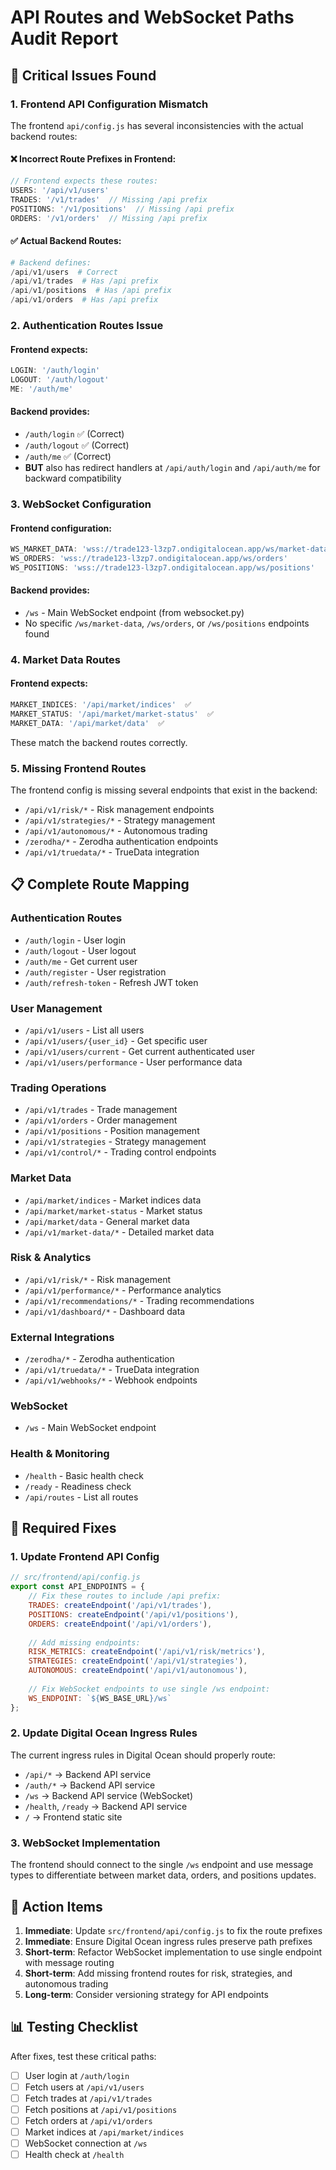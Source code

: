 # API Routes and WebSocket Paths Audit Report

## 🚨 Critical Issues Found

### 1. **Frontend API Configuration Mismatch**

The frontend `api/config.js` has several inconsistencies with the actual backend routes:

#### ❌ Incorrect Route Prefixes in Frontend:
```javascript
// Frontend expects these routes:
USERS: '/api/v1/users'
TRADES: '/v1/trades'  // Missing /api prefix
POSITIONS: '/v1/positions'  // Missing /api prefix
ORDERS: '/v1/orders'  // Missing /api prefix
```

#### ✅ Actual Backend Routes:
```python
# Backend defines:
/api/v1/users  # Correct
/api/v1/trades  # Has /api prefix
/api/v1/positions  # Has /api prefix
/api/v1/orders  # Has /api prefix
```

### 2. **Authentication Routes Issue**

#### Frontend expects:
```javascript
LOGIN: '/auth/login'
LOGOUT: '/auth/logout'
ME: '/auth/me'
```

#### Backend provides:
- `/auth/login` ✅ (Correct)
- `/auth/logout` ✅ (Correct)
- `/auth/me` ✅ (Correct)
- **BUT** also has redirect handlers at `/api/auth/login` and `/api/auth/me` for backward compatibility

### 3. **WebSocket Configuration**

#### Frontend configuration:
```javascript
WS_MARKET_DATA: 'wss://trade123-l3zp7.ondigitalocean.app/ws/market-data'
WS_ORDERS: 'wss://trade123-l3zp7.ondigitalocean.app/ws/orders'
WS_POSITIONS: 'wss://trade123-l3zp7.ondigitalocean.app/ws/positions'
```

#### Backend provides:
- `/ws` - Main WebSocket endpoint (from websocket.py)
- No specific `/ws/market-data`, `/ws/orders`, or `/ws/positions` endpoints found

### 4. **Market Data Routes**

#### Frontend expects:
```javascript
MARKET_INDICES: '/api/market/indices'  ✅
MARKET_STATUS: '/api/market/market-status'  ✅
MARKET_DATA: '/api/market/data'  ✅
```

These match the backend routes correctly.

### 5. **Missing Frontend Routes**

The frontend config is missing several endpoints that exist in the backend:
- `/api/v1/risk/*` - Risk management endpoints
- `/api/v1/strategies/*` - Strategy management
- `/api/v1/autonomous/*` - Autonomous trading
- `/zerodha/*` - Zerodha authentication endpoints
- `/api/v1/truedata/*` - TrueData integration

## 📋 Complete Route Mapping

### Authentication Routes
- `/auth/login` - User login
- `/auth/logout` - User logout  
- `/auth/me` - Get current user
- `/auth/register` - User registration
- `/auth/refresh-token` - Refresh JWT token

### User Management
- `/api/v1/users` - List all users
- `/api/v1/users/{user_id}` - Get specific user
- `/api/v1/users/current` - Get current authenticated user
- `/api/v1/users/performance` - User performance data

### Trading Operations
- `/api/v1/trades` - Trade management
- `/api/v1/orders` - Order management
- `/api/v1/positions` - Position management
- `/api/v1/strategies` - Strategy management
- `/api/v1/control/*` - Trading control endpoints

### Market Data
- `/api/market/indices` - Market indices data
- `/api/market/market-status` - Market status
- `/api/market/data` - General market data
- `/api/v1/market-data/*` - Detailed market data

### Risk & Analytics
- `/api/v1/risk/*` - Risk management
- `/api/v1/performance/*` - Performance analytics
- `/api/v1/recommendations/*` - Trading recommendations
- `/api/v1/dashboard/*` - Dashboard data

### External Integrations
- `/zerodha/*` - Zerodha authentication
- `/api/v1/truedata/*` - TrueData integration
- `/api/v1/webhooks/*` - Webhook endpoints

### WebSocket
- `/ws` - Main WebSocket endpoint

### Health & Monitoring
- `/health` - Basic health check
- `/ready` - Readiness check
- `/api/routes` - List all routes

## 🔧 Required Fixes

### 1. Update Frontend API Config
```javascript
// src/frontend/api/config.js
export const API_ENDPOINTS = {
    // Fix these routes to include /api prefix:
    TRADES: createEndpoint('/api/v1/trades'),
    POSITIONS: createEndpoint('/api/v1/positions'), 
    ORDERS: createEndpoint('/api/v1/orders'),
    
    // Add missing endpoints:
    RISK_METRICS: createEndpoint('/api/v1/risk/metrics'),
    STRATEGIES: createEndpoint('/api/v1/strategies'),
    AUTONOMOUS: createEndpoint('/api/v1/autonomous'),
    
    // Fix WebSocket endpoints to use single /ws endpoint:
    WS_ENDPOINT: `${WS_BASE_URL}/ws`
};
```

### 2. Update Digital Ocean Ingress Rules
The current ingress rules in Digital Ocean should properly route:
- `/api/*` → Backend API service
- `/auth/*` → Backend API service  
- `/ws` → Backend API service (WebSocket)
- `/health`, `/ready` → Backend API service
- `/` → Frontend static site

### 3. WebSocket Implementation
The frontend should connect to the single `/ws` endpoint and use message types to differentiate between market data, orders, and positions updates.

## 🎯 Action Items

1. **Immediate**: Update `src/frontend/api/config.js` to fix the route prefixes
2. **Immediate**: Ensure Digital Ocean ingress rules preserve path prefixes
3. **Short-term**: Refactor WebSocket implementation to use single endpoint with message routing
4. **Short-term**: Add missing frontend routes for risk, strategies, and autonomous trading
5. **Long-term**: Consider versioning strategy for API endpoints

## 📊 Testing Checklist

After fixes, test these critical paths:
- [ ] User login at `/auth/login`
- [ ] Fetch users at `/api/v1/users`
- [ ] Fetch trades at `/api/v1/trades`
- [ ] Fetch positions at `/api/v1/positions`
- [ ] Fetch orders at `/api/v1/orders`
- [ ] Market indices at `/api/market/indices`
- [ ] WebSocket connection at `/ws`
- [ ] Health check at `/health` 